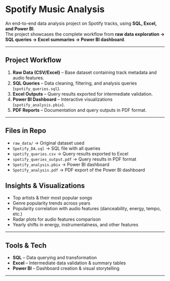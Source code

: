 # Spotify Music Analysis  
An end-to-end data analysis project on Spotify tracks, using **SQL, Excel, and Power BI**.  
The project showcases the complete workflow from **raw data exploration → SQL queries → Excel summaries → Power BI dashboard**.  

---

##  Project Workflow
1. **Raw Data (CSV/Excel)** – Base dataset containing track metadata and audio features.  
2. **SQL Queries** – Data cleaning, filtering, and analysis queries (`spotify_queries.sql`).  
3. **Excel Outputs** – Query results exported for intermediate validation.  
4. **Power BI Dashboard** – Interactive visualizations (`spotify_analysis.pbix`).  
5. **PDF Reports** – Documentation and query outputs in PDF format.  

---

##  Files in Repo
- `raw_data/` → Original dataset used  
- `Spotify_DA.sql` → SQL file with all queries  
- `spotify_queries.csv` → Query results exported to Excel  
- `spotify_queries_output.pdf` → Query results in PDF format  
- `Spotify_analysis.pbix` → Power BI dashboard  
- `Spotify_analysis.pdf` → PDF export of the Power BI dashboard  



##  Insights & Visualizations
- Top artists & their most popular songs  
- Genre popularity trends across years  
- Popularity correlation with audio features (danceability, energy, tempo, etc.)  
- Radar plots for audio features comparison  
- Yearly shifts in energy, instrumentalness, and other features  

---

## Tools & Tech
- **SQL** – Data querying and transformation  
- **Excel** – Intermediate data validation & summary tables  
- **Power BI** – Dashboard creation & visual storytelling  

---  



